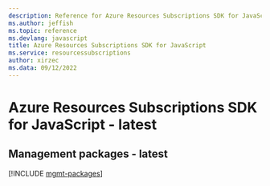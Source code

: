 ```yaml
---
description: Reference for Azure Resources Subscriptions SDK for JavaScript
ms.author: jeffish
ms.topic: reference
ms.devlang: javascript
title: Azure Resources Subscriptions SDK for JavaScript
ms.service: resourcessubscriptions
author: xirzec
ms.data: 09/12/2022
---
```

# Azure Resources Subscriptions SDK for JavaScript - latest

## Management packages - latest
[!INCLUDE [mgmt-packages](resources-subscriptions-mgmt-index.md)]